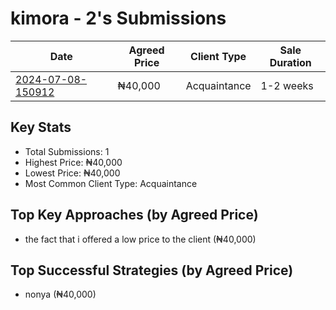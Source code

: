 # kimora - 2's Submissions

| Date | Agreed Price | Client Type | Sale Duration |
|------|--------------|-------------|----------------|
| [2024-07-08-150912](2024-07-08-150912_sale_submission.md) | ₦40,000 | Acquaintance | 1-2 weeks |

## Key Stats
- Total Submissions: 1
- Highest Price: ₦40,000
- Lowest Price: ₦40,000
- Most Common Client Type: Acquaintance

## Top Key Approaches (by Agreed Price)
- the fact that i offered a low price to the client (₦40,000)

## Top Successful Strategies (by Agreed Price)
- nonya (₦40,000)